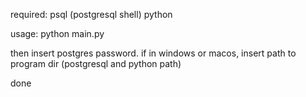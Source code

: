 required: 
    psql (postgresql shell)
    python 

usage:
    python main.py

then insert postgres password. if in windows or macos, insert path to program dir (postgresql and python path)

done
